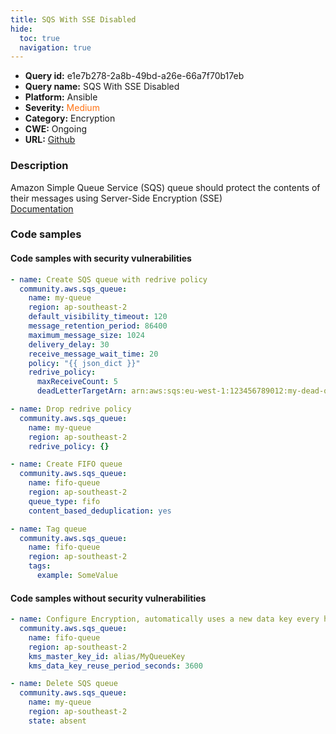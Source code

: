 ```yaml
---
title: SQS With SSE Disabled
hide:
  toc: true
  navigation: true
---
```


<style>
  .highlight .hll {
    background-color: #ff171742;
  }
  .md-content {
    max-width: 1100px;
    margin: 0 auto;
  }
</style>

-   **Query id:** e1e7b278-2a8b-49bd-a26e-66a7f70b17eb
-   **Query name:** SQS With SSE Disabled
-   **Platform:** Ansible
-   **Severity:** <span style="color:#ff7213">Medium</span>
-   **Category:** Encryption
-   **CWE:** Ongoing
-   **URL:** [Github](https://github.com/Checkmarx/kics/tree/master/assets/queries/ansible/aws/sqs_with_sse_disabled)

### Description
Amazon Simple Queue Service (SQS) queue should protect the contents of their messages using Server-Side Encryption (SSE)<br>
[Documentation](https://docs.ansible.com/ansible/latest/collections/community/aws/sqs_queue_module.html#ansible-collections-community-aws-sqs-queue-module)

### Code samples
#### Code samples with security vulnerabilities
```yaml title="Positive test num. 1 - yaml file" hl_lines="16 2 29 22"
- name: Create SQS queue with redrive policy
  community.aws.sqs_queue:
    name: my-queue
    region: ap-southeast-2
    default_visibility_timeout: 120
    message_retention_period: 86400
    maximum_message_size: 1024
    delivery_delay: 30
    receive_message_wait_time: 20
    policy: "{{ json_dict }}"
    redrive_policy:
      maxReceiveCount: 5
      deadLetterTargetArn: arn:aws:sqs:eu-west-1:123456789012:my-dead-queue

- name: Drop redrive policy
  community.aws.sqs_queue:
    name: my-queue
    region: ap-southeast-2
    redrive_policy: {}

- name: Create FIFO queue
  community.aws.sqs_queue:
    name: fifo-queue
    region: ap-southeast-2
    queue_type: fifo
    content_based_deduplication: yes

- name: Tag queue
  community.aws.sqs_queue:
    name: fifo-queue
    region: ap-southeast-2
    tags:
      example: SomeValue

```


#### Code samples without security vulnerabilities
```yaml title="Negative test num. 1 - yaml file"
- name: Configure Encryption, automatically uses a new data key every hour
  community.aws.sqs_queue:
    name: fifo-queue
    region: ap-southeast-2
    kms_master_key_id: alias/MyQueueKey
    kms_data_key_reuse_period_seconds: 3600

- name: Delete SQS queue
  community.aws.sqs_queue:
    name: my-queue
    region: ap-southeast-2
    state: absent

```
